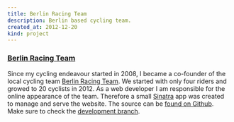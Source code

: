 ```yaml
---
title: Berlin Racing Team
description: Berlin based cycling team.
created_at: 2012-12-20
kind: project
---
```


### [Berlin Racing Team][1]

Since my cycling endeavour started in 2008, I became a co-founder of the local cycling team [Berlin Racing Team][1]. We started with only four riders and growed to 20 cyclists in 2012. As a web developer I am responsible for the online appearance of the team. Therefore a small [Sinatra][2] app was created to manage and serve the website. The source can be [found on Github][3]. Make sure to check the [development branch][4].

  [1]: http://berlinracingteam.de "Berlin Racing Team"
  [2]: http://www.sinatrarb.com "Sinatra - Classy web-development dressed in a DSL"
  [3]: https://github.com/dabio/berlinracingteam "Berlin Racing Team repository"
  [4]: https://github.com/dabio/berlinracingteam/tree/development "Development branch of the Berlin Racing Team website"

